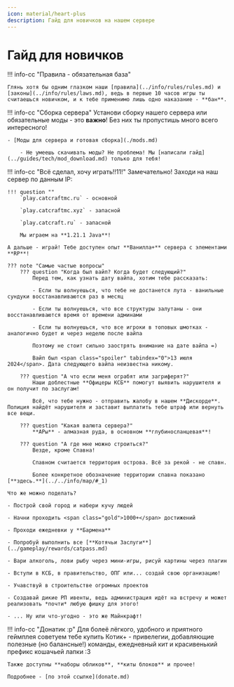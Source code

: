 ```yaml
---
icon: material/heart-plus
description: Гайд для новичков на нашем сервере
---
```


# Гайд для новичков

!!! info-cc "Правила - обязательная база"

    Глянь хотя бы одним глазком наши [правила](../info/rules/rules.md) и [законы](../info/rules/laws.md), ведь в первые 10 часов игры ты считаешься новичком, и к тебе применимо лишь одно наказание - **бан**.

!!! info-cc "Сборка сервера"
    Установи сборку нашего сервера или обязательные моды - это <span class="red">**важно**</span>! Без них ты пропустишь много всего интересного!

    - [Моды для сервера и готовая сборка](./mods.md)

        - Не умеешь скачивать моды? Не проблема! Мы [написали гайд](../guides/tech/mod_download.md) только для тебя!

!!! info-cc "Всё сделал, хочу играть!!11!"
    Замечательно! Заходи на наш сервер по данным IP:

    !!! question ""
        `play.catcraftmc.ru` - основной

        `play.catcraftmc.xyz` - запасной

        `play.catcraft.ru` - запасной

        Мы играем на **1.21.1 Java**!

    А дальше - играй! Тебе доступен опыт **Ванилла+** сервера с элементами **RP**!

    ??? note "Самые частые вопросы"
        ??? question "Когда был вайп? Когда будет следующий?"
            Перед тем, как узнать дату вайпа, хотим тебе рассказать:
            
            - Если ты волнуешься, что тебе не достанется лута - ванильные сундуки восстанавливаются раз в месяц

            - Если ты волнуешься, что все структуры залутаны - они восстанавливаются время от времени админами

            - Если ты волнуешься, что все игроки в топовых шмотках - аналогично будет и через неделю после вайпа

            Поэтому не стоит сильно заострять внимание на дате вайпа =)

            Вайп был <span class="spoiler" tabindex="0">13 июля 2024</span>. Дата следующего вайпа неизвестна никому.

        ??? question "А что если меня ограбят или загриферят?"
            Наши доблестные **Офицеры КСБ** помогут выявить нарушителя и он получит по заслугам!

            Всё, что тебе нужно - отправить жалобу в нашем **Дискорде**. Полиция найдёт нарушителя и заставит выплатить тебе штраф или вернуть все вещи.

        ??? question "Какая валюта сервера?"
            **АРы** - алмазная руда, в основном **глубиносланцевая**!

        ??? question "А где мне можно строиться?"
            Везде, кроме Спавна!

            Спавном считается территория острова. Всё за рекой - не спавн.

            Более конкретное обозначение территории спавна показано [**здесь.**](../../info/map/#_1)

    Что же можно поделать?

    - Построй свой город и набери кучу людей

    - Начни проходить <span class="gold">1000+</span> достижений

    - Проходи ежедневки у **Бармена**

    - Попробуй выполнить все [**Котячьи Заслуги**](../gameplay/rewards/catpass.md)

    - Вари алкоголь, лови рыбу через мини-игры, рисуй картины через плагин

    - Вступи в КСБ, в правительство, ОПГ или... создай свою организацию!

    - Учавствуй в строительстве огромных проектов

    - Создавай дикие РП ивенты, ведь администрация идёт на встречу и может реализовать *почти* любую фишку для этого!

    - ... Ну или что-угодно - это же Майнкрафт!

!!! info-cc "Донатик :р"
    Для болеё лёгкого, удобного и приятного геймплея советуем тебе купить <span class="neon">Котик+</span> - привелегии, добавляющие полезные (но балансные!) команды, ежедневный кит и красивенький префикс кошачьей лапки :3

    Также доступны **наборы обликов**, **киты блоков** и прочее!

    Подробнее - [по этой ссылке](donate.md)